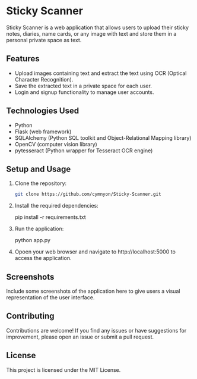 # Sticky Scanner

Sticky Scanner is a web application that allows users to upload their sticky notes, diaries, name cards, or any image with text and store them in a personal private space as text.

## Features

- Upload images containing text and extract the text using OCR (Optical Character Recognition).
- Save the extracted text in a private space for each user.
- Login and signup functionality to manage user accounts.

## Technologies Used

- Python
- Flask (web framework)
- SQLAlchemy (Python SQL toolkit and Object-Relational Mapping library)
- OpenCV (computer vision library)
- pytesseract (Python wrapper for Tesseract OCR engine)

## Setup and Usage

1. Clone the repository:

   ```bash
   git clone https://github.com/cymnyon/Sticky-Scanner.git

2. Install the required dependencies:

   pip install -r requirements.txt

3. Run the application:

   python app.py

4. Opoen your web browser and navigate to http://localhost:5000 to access the application.

## Screenshots
Include some screenshots of the application here to give users a visual representation of the user interface.

## Contributing
Contributions are welcome! If you find any issues or have suggestions for improvement, please open an issue or submit a pull request.

## License
This project is licensed under the MIT License.
